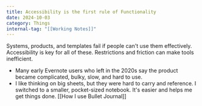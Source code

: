 ```yaml
---
title: Accessibility is the first rule of Functionality
date: 2024-10-03
category: Things
internal-tag: "[[Working Notes]]"
---
```

Systems, products, and templates fail if people can't use them effectively. Accessibility is key for all of these. Restrictions and friction can make tools inefficient.

- Many early Evernote users who left in the 2020s say the product became complicated, bulky, slow, and hard to use.
- I like thinking on big sheets, but they were hard to carry and reference. I switched to a smaller, pocket-sized notebook. It's easier and helps me get things done. [[How I use Bullet Journal]]
